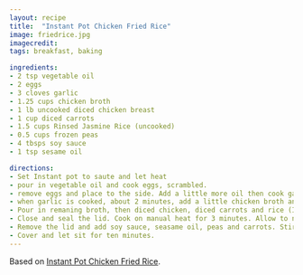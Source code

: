 ```yaml
---
layout: recipe
title:  "Instant Pot Chicken Fried Rice"
image: friedrice.jpg
imagecredit: 
tags: breakfast, baking

ingredients:
- 2 tsp vegetable oil
- 2 eggs
- 3 cloves garlic
- 1.25 cups chicken broth
- 1 lb uncooked diced chicken breast
- 1 cup diced carrots
- 1.5 cups Rinsed Jasmine Rice (uncooked)
- 0.5 cups frozen peas
- 4 tbsps soy sauce
- 1 tsp sesame oil

directions:
- Set Instant pot to saute and let heat
- pour in vegetable oil and cook eggs, scrambled.
- remove eggs and place to the side. Add a little more oil then cook garlic.
- when garlic is cooked, about 2 minutes, add a little chicken broth and scrape bottom.
- Pour in remaning broth, then diced chicken, diced carrots and rice (In this order) 
- Close and seal the lid. Cook on manual heat for 3 minutes. Allow to naturally release for 10 minutes
- Remove the lid and add soy sauce, seasame oil, peas and carrots. Stir. 
- Cover and let sit for ten minutes.
---
```


Based on [Instant Pot Chicken Fried Rice](https://therecipewell.com/instant-pot-chicken-fried-rice/#recipe).